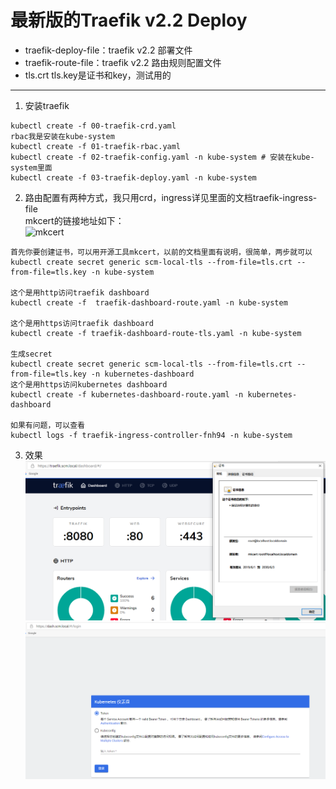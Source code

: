 # 最新版的Traefik v2.2 Deploy

- traefik-deploy-file：traefik v2.2 部署文件
- traefik-route-file：traefik v2.2 路由规则配置文件
- tls.crt tls.key是证书和key，测试用的

---
1. 安装traefik
```
kubectl create -f 00-traefik-crd.yaml
rbac我是安装在kube-system
kubectl create -f 01-traefik-rbac.yaml
kubectl create -f 02-traefik-config.yaml -n kube-system # 安装在kube-system里面
kubectl create -f 03-traefik-deploy.yaml -n kube-system
```
2. 路由配置有两种方式，我只用crd，ingress详见里面的文档traefik-ingress-file   
mkcert的链接地址如下：    
![mkcert](https://github.com/FiloSottile/mkcert)
```
首先你要创建证书，可以用开源工具mkcert，以前的文档里面有说明，很简单，两步就可以
kubectl create secret generic scm-local-tls --from-file=tls.crt --from-file=tls.key -n kube-system

这个是用http访问traefik dashboard
kubectl create -f  traefik-dashboard-route.yaml -n kube-system

这个是用https访问traefik dashboard
kubectl create -f traefik-dashboard-route-tls.yaml -n kube-system

生成secret
kubectl create secret generic scm-local-tls --from-file=tls.crt --from-file=tls.key -n kubernetes-dashboard
这个是用https访问kubernetes dashboard
kubectl create -f kubernetes-dashboard-route.yaml -n kubernetes-dashboard

如果有问题，可以查看
kubectl logs -f traefik-ingress-controller-fnh94 -n kube-system
```

3. 效果
![traefik](./traefik.png)   
![dash](./dash.png)
